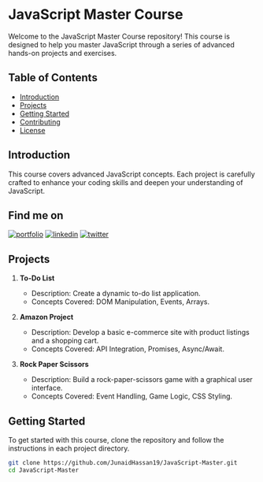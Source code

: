 # JavaScript Master Course

Welcome to the JavaScript Master Course repository! This course is designed to help you master JavaScript through a series of advanced hands-on projects and exercises.

## Table of Contents

- [Introduction](#introduction)
- [Projects](#projects)
- [Getting Started](#getting-started)
- [Contributing](#contributing)
- [License](#license)

## Introduction

This course covers advanced JavaScript concepts. Each project is carefully crafted to enhance your coding skills and deepen your understanding of JavaScript.

## Find me on
[![portfolio](https://img.shields.io/badge/my_portfolio-000?style=for-the-badge&logo=ko-fi&logoColor=white)](http://junaidhassan19.me/)
[![linkedin](https://img.shields.io/badge/linkedin-0A66C2?style=for-the-badge&logo=linkedin&logoColor=white)](https://www.linkedin.com/in/junaidhassan19/)
[![twitter](https://img.shields.io/badge/twitter-1DA1F2?style=for-the-badge&logo=twitter&logoColor=white)](https://x.com/Gargantua_10011)

## Projects

1. **To-Do List**
   - Description: Create a dynamic to-do list application.
   - Concepts Covered: DOM Manipulation, Events, Arrays.

2. **Amazon Project**
   - Description: Develop a basic e-commerce site with product listings and a shopping cart.
   - Concepts Covered: API Integration, Promises, Async/Await.

3. **Rock Paper Scissors**
   - Description: Build a rock-paper-scissors game with a graphical user interface.
   - Concepts Covered: Event Handling, Game Logic, CSS Styling.

## Getting Started

To get started with this course, clone the repository and follow the instructions in each project directory.

```bash
git clone https://github.com/JunaidHassan19/JavaScript-Master.git
cd JavaScript-Master
